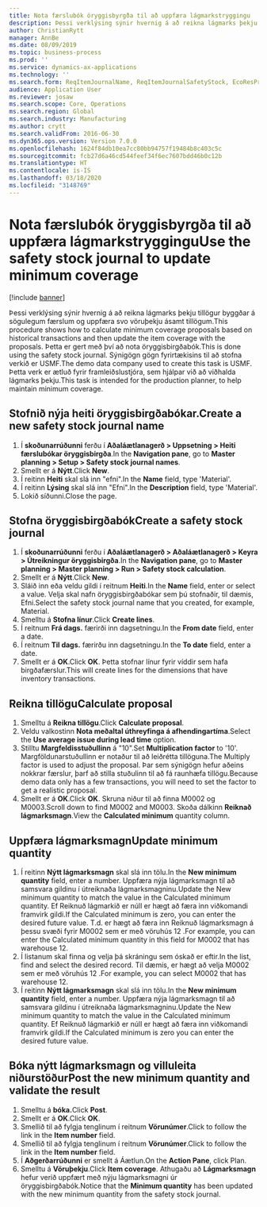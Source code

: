 ```yaml
---
title: Nota færslubók öryggisbyrgða til að uppfæra lágmarkstryggingu
description: Þessi verklýsing sýnir hvernig á að reikna lágmarks þekju tillögur byggðar á sögulegum færslum og uppfæra svo vöruþekju ásamt tillögum.
author: ChristianRytt
manager: AnnBe
ms.date: 08/09/2019
ms.topic: business-process
ms.prod: ''
ms.service: dynamics-ax-applications
ms.technology: ''
ms.search.form: ReqItemJournalName, ReqItemJournalSafetyStock, EcoResProductInformationDialog, EcoResProductDetailsExtended, ReqItemTable
audience: Application User
ms.reviewer: josaw
ms.search.scope: Core, Operations
ms.search.region: Global
ms.search.industry: Manufacturing
ms.author: crytt
ms.search.validFrom: 2016-06-30
ms.dyn365.ops.version: Version 7.0.0
ms.openlocfilehash: 1624f84db10ea7cc80bb94757f19484b8c403c5c
ms.sourcegitcommit: fcb27d6a46cd544feef34f6ec7607bdd46b0c12b
ms.translationtype: HT
ms.contentlocale: is-IS
ms.lasthandoff: 03/18/2020
ms.locfileid: "3148769"
---
```

# <a name="use-the-safety-stock-journal-to-update-minimum-coverage"></a><span data-ttu-id="35c56-103">Nota færslubók öryggisbyrgða til að uppfæra lágmarkstryggingu</span><span class="sxs-lookup"><span data-stu-id="35c56-103">Use the safety stock journal to update minimum coverage</span></span>

[!include [banner](../../includes/banner.md)]

<span data-ttu-id="35c56-104">Þessi verklýsing sýnir hvernig á að reikna lágmarks þekju tillögur byggðar á sögulegum færslum og uppfæra svo vöruþekju ásamt tillögum.</span><span class="sxs-lookup"><span data-stu-id="35c56-104">This procedure shows how to calculate minimum coverage proposals based on historical transactions and then update the item coverage with the proposals.</span></span> <span data-ttu-id="35c56-105">Þetta er gert með því að nota öryggisbirgðabók.</span><span class="sxs-lookup"><span data-stu-id="35c56-105">This is done using the safety stock journal.</span></span> <span data-ttu-id="35c56-106">Sýnigögn gögn fyrirtækisins til að stofna verkið er USMF.</span><span class="sxs-lookup"><span data-stu-id="35c56-106">The demo data company used to create this task is USMF.</span></span> <span data-ttu-id="35c56-107">Þetta verk er ætluð fyrir framleiðslustjóra, sem hjálpar við að viðhalda lágmarks þekju.</span><span class="sxs-lookup"><span data-stu-id="35c56-107">This task is intended for the production planner, to help maintain minimum coverage.</span></span>


## <a name="create-a-new-safety-stock-journal-name"></a><span data-ttu-id="35c56-108">Stofnið nýja heiti öryggisbirgðabókar.</span><span class="sxs-lookup"><span data-stu-id="35c56-108">Create a new safety stock journal name</span></span>
1. <span data-ttu-id="35c56-109">Í **skoðunarrúðunni** ferðu í **Aðaláætlanagerð > Uppsetning > Heiti færslubókar öryggisbirgða**.</span><span class="sxs-lookup"><span data-stu-id="35c56-109">In the **Navigation pane**, go to **Master planning > Setup > Safety stock journal names**.</span></span>
2. <span data-ttu-id="35c56-110">Smellt er á **Nýtt**.</span><span class="sxs-lookup"><span data-stu-id="35c56-110">Click **New**.</span></span>
3. <span data-ttu-id="35c56-111">Í reitinn **Heiti** skal slá inn "efni".</span><span class="sxs-lookup"><span data-stu-id="35c56-111">In the **Name** field, type 'Material'.</span></span>
4. <span data-ttu-id="35c56-112">Í reitinn **Lýsing** skal slá inn "Efni".</span><span class="sxs-lookup"><span data-stu-id="35c56-112">In the **Description** field, type 'Material'.</span></span>
5. <span data-ttu-id="35c56-113">Lokið síðunni.</span><span class="sxs-lookup"><span data-stu-id="35c56-113">Close the page.</span></span>

## <a name="create-a-safety-stock-journal"></a><span data-ttu-id="35c56-114">Stofna öryggisbirgðabók</span><span class="sxs-lookup"><span data-stu-id="35c56-114">Create a safety stock journal</span></span>
1. <span data-ttu-id="35c56-115">Í **skoðunarrúðunni** ferðu í **Aðaláætlanagerð > Aðaláætlanagerð > Keyra > Útreikningur öryggisbirgða**.</span><span class="sxs-lookup"><span data-stu-id="35c56-115">In the **Navigation pane**, go to **Master planning > Master planning > Run > Safety stock calculation**.</span></span>
2. <span data-ttu-id="35c56-116">Smellt er á **Nýtt**.</span><span class="sxs-lookup"><span data-stu-id="35c56-116">Click **New**.</span></span>
3. <span data-ttu-id="35c56-117">Sláið inn eða veldu gildi í reitnum **Heiti**.</span><span class="sxs-lookup"><span data-stu-id="35c56-117">In the **Name** field, enter or select a value.</span></span> <span data-ttu-id="35c56-118">Velja skal nafn öryggisbirgðabókar sem þú stofnaðir, til dæmis, Efni.</span><span class="sxs-lookup"><span data-stu-id="35c56-118">Select the safety stock journal name that you created, for example, Material.</span></span>  
4. <span data-ttu-id="35c56-119">Smelltu á **Stofna línur**.</span><span class="sxs-lookup"><span data-stu-id="35c56-119">Click **Create lines**.</span></span>
5. <span data-ttu-id="35c56-120">Í reitnum **Frá dags.** færirði inn dagsetningu.</span><span class="sxs-lookup"><span data-stu-id="35c56-120">In the **From date** field, enter a date.</span></span>  
6. <span data-ttu-id="35c56-121">Í reitnum **Til dags.** færirðu inn dagsetningu.</span><span class="sxs-lookup"><span data-stu-id="35c56-121">In the **To date** field, enter a date.</span></span>
7. <span data-ttu-id="35c56-122">Smellt er á **OK**.</span><span class="sxs-lookup"><span data-stu-id="35c56-122">Click **OK**.</span></span> <span data-ttu-id="35c56-123">Þetta stofnar línur fyrir víddir sem hafa birgðafærslur.</span><span class="sxs-lookup"><span data-stu-id="35c56-123">This will create lines for the dimensions that have inventory transactions.</span></span>  

## <a name="calculate-proposal"></a><span data-ttu-id="35c56-124">Reikna tillögu</span><span class="sxs-lookup"><span data-stu-id="35c56-124">Calculate proposal</span></span>
1. <span data-ttu-id="35c56-125">Smelltu á **Reikna tillögu**.</span><span class="sxs-lookup"><span data-stu-id="35c56-125">Click **Calculate proposal**.</span></span>
2. <span data-ttu-id="35c56-126">Veldu valkostinn **Nota meðaltal úthreyfinga á afhendingartíma**.</span><span class="sxs-lookup"><span data-stu-id="35c56-126">Select the **Use average issue during lead time** option.</span></span>
3. <span data-ttu-id="35c56-127">Stilltu **Margfeldisstuðullinn** á "10".</span><span class="sxs-lookup"><span data-stu-id="35c56-127">Set **Multiplication factor** to '10'.</span></span> <span data-ttu-id="35c56-128">Margföldunarstuðullinn er notaður til að leiðrétta tillöguna.</span><span class="sxs-lookup"><span data-stu-id="35c56-128">The Multiply factor is used to adjust the proposal.</span></span> <span data-ttu-id="35c56-129">Þar sem sýnigögn hefur aðeins nokkrar færslur, þarf að stilla stuðulinn til að fá raunhæfa tillögu.</span><span class="sxs-lookup"><span data-stu-id="35c56-129">Because demo data only has a few transactions, you will need to set the factor to get a realistic proposal.</span></span>  
4. <span data-ttu-id="35c56-130">Smellt er á **OK**.</span><span class="sxs-lookup"><span data-stu-id="35c56-130">Click **OK**.</span></span> <span data-ttu-id="35c56-131">Skruna niður til að finna M0002 og M0003.</span><span class="sxs-lookup"><span data-stu-id="35c56-131">Scroll down to find M0002 and M0003.</span></span> <span data-ttu-id="35c56-132">Skoða dálkinn **Reiknað lágmarksmagn**.</span><span class="sxs-lookup"><span data-stu-id="35c56-132">View the **Calculated minimum** quantity column.</span></span>   

## <a name="update-minimum-quantity"></a><span data-ttu-id="35c56-133">Uppfæra lágmarksmagn</span><span class="sxs-lookup"><span data-stu-id="35c56-133">Update minimum quantity</span></span>
1. <span data-ttu-id="35c56-134">Í reitinn **Nýtt lágmarksmagn** skal slá inn tölu.</span><span class="sxs-lookup"><span data-stu-id="35c56-134">In the **New minimum quantity** field, enter a number.</span></span> <span data-ttu-id="35c56-135">Uppfæra nýja lágmarksmagn til að samsvara gildinu í útreiknaða lágmarksmagninu.</span><span class="sxs-lookup"><span data-stu-id="35c56-135">Update the New minimum quantity to match the value in the Calculated minimum quantity.</span></span> <span data-ttu-id="35c56-136">Ef Reiknuð lágmarkið er núll er hægt að færa inn viðkomandi framvirk gildi.</span><span class="sxs-lookup"><span data-stu-id="35c56-136">If the Calculated minimum is zero,  you can enter the desired future value.</span></span> <span data-ttu-id="35c56-137">T.d. er hægt að færa inn Reiknuð lágmarksmagn á þessu svæði fyrir M0002 sem er með vöruhús 12 .</span><span class="sxs-lookup"><span data-stu-id="35c56-137">For example, you can enter the Calculated minimum quantity in this field for M0002 that has warehouse 12.</span></span>  
2. <span data-ttu-id="35c56-138">Í listanum skal finna og velja þá skráningu sem óskað er eftir.</span><span class="sxs-lookup"><span data-stu-id="35c56-138">In the list, find and select the desired record.</span></span> <span data-ttu-id="35c56-139">Til dæmis, er hægt að velja M0002 sem er með vöruhús 12 .</span><span class="sxs-lookup"><span data-stu-id="35c56-139">For example, you can select M0002 that has warehouse 12.</span></span>  
3. <span data-ttu-id="35c56-140">Í reitinn **Nýtt lágmarksmagn** skal slá inn tölu.</span><span class="sxs-lookup"><span data-stu-id="35c56-140">In the **New minimum quantity** field, enter a number.</span></span> <span data-ttu-id="35c56-141">Uppfæra nýja lágmarksmagn til að samsvara gildinu í útreiknaða lágmarksmagninu.</span><span class="sxs-lookup"><span data-stu-id="35c56-141">Update the New minimum quantity to match the value in the Calculated minimum quantity.</span></span> <span data-ttu-id="35c56-142">Ef Reiknuð lágmarkið er núll er hægt að færa inn viðkomandi framvirk gildi.</span><span class="sxs-lookup"><span data-stu-id="35c56-142">If the Calculated minimum is zero you can enter the desired future value.</span></span>  

## <a name="post-the-new-minimum-quantity-and-validate-the-result"></a><span data-ttu-id="35c56-143">Bóka nýtt lágmarksmagn og villuleita niðurstöður</span><span class="sxs-lookup"><span data-stu-id="35c56-143">Post the new minimum quantity and validate the result</span></span>
1. <span data-ttu-id="35c56-144">Smelltu á **bóka.**</span><span class="sxs-lookup"><span data-stu-id="35c56-144">Click **Post**.</span></span>
2. <span data-ttu-id="35c56-145">Smellt er á **OK**.</span><span class="sxs-lookup"><span data-stu-id="35c56-145">Click **OK**.</span></span>
3. <span data-ttu-id="35c56-146">Smellið til að fylgja tenglinum í reitnum **Vörunúmer**.</span><span class="sxs-lookup"><span data-stu-id="35c56-146">Click to follow the link in the **Item number** field.</span></span>
4. <span data-ttu-id="35c56-147">Smellið til að fylgja tenglinum í reitnum **Vörunúmer**.</span><span class="sxs-lookup"><span data-stu-id="35c56-147">Click to follow the link in the **Item number** field.</span></span>
5. <span data-ttu-id="35c56-148">Í **Aðgerðarrúðunni** er smellt á Áætlun.</span><span class="sxs-lookup"><span data-stu-id="35c56-148">On the **Action Pane**, click Plan.</span></span>
6. <span data-ttu-id="35c56-149">Smelltu á **Vöruþekju**.</span><span class="sxs-lookup"><span data-stu-id="35c56-149">Click **Item coverage**.</span></span> <span data-ttu-id="35c56-150">Athugaðu að **Lágmarksmagn** hefur verið uppfært með nýju lágmarksmagni úr öryggisbirgðabók.</span><span class="sxs-lookup"><span data-stu-id="35c56-150">Notice that the **Minimum quantity** has been updated with the new minimum quantity from the safety stock journal.</span></span>  

